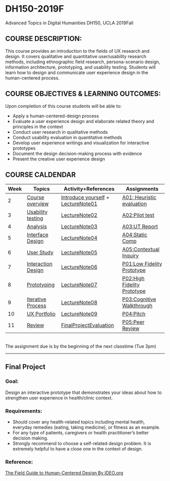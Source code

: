 # DH150-2019F
Advanced Topics in Digital Humanities DH150, UCLA 2019Fall

## COURSE DESCRIPTION:
This course provides an introduction to the fields of UX research and design. It covers qualitative and quantitative user/usability research methods, including ethnographic field research, persona-scenario design, information architecture, prototyping, and usability testing. Students will learn how to design and communicate user experience design in the human-centered process.

## COURSE OBJECTIVES & LEARNING OUTCOMES:
Upon completion of this course students will be able to:
- Apply a human-centered-design process 
- Evaluate a user experience design and elaborate related theory and principles in the context
- Conduct user research in qualitative methods
- Conduct usability evaluation in quantitative methods
- Develop user experience writings and visualization for interactive prototypes
- Document the design decision-making process with evidence
- Present the creative user experience design

## COURSE CALDENDAR

Week    |       Topics      |   Activity+References      |   Assignments 
--------|-------------------|--------------------------|------------------------
2       | [Course overview](https://drive.google.com/open?id=1JPVj-MKGr7sYPIGGus9VdIoM7IxXPeY3) | [Introduce yourself](https://forms.gle/97rDHQ8kqK1aygEo8) + [LectureNote01](https://github.com/UX-UI-Design-Lab/DH150-2019F/wiki/LectureNote01)| [A01: Heuristic evaluation](https://drive.google.com/open?id=1oxr_PpL0Jm50jVEzOwG3e6Afw20weUb3)
3       | [Usability testing](https://)  | [LectureNote02]() | [A02:Pilot test](https://)
4       | [Analysis](https://)  | [LectureNote03]() | [A03:UT Report]()
5       | [Interface Design]()  | [LectureNote04]() | [A04:Static Comp]()
6       | [User Study]() | [LectureNote05]() | [A05:Contextual Inquiry]() 
7       | [Interaction Design]() | [LectureNote06]() | [P01:Low Fidelity Prototype]()
8       | [Prototyping]() | [LectureNote07]() | [P02:High Fidelity Prototype]()
9       | [Iterative Process]() | [LectureNote08]() | [P03:Cognitive Walkthrough]()
10       | [UX Portfolio]() | [LectureNote09]() | [P04:Pitch]()
11      | [Review]() | [FinalProjectEvaluation]() | [P05:Peer Review]()

###### 
The assignment due is by the beginning of the next classtime (Tue 3pm)

---

## Final Project
### Goal:
Design an interactive prototype that demonstrates your ideas about how to strengthen user experience in health/clinic context. 

### Requirements:
- Should cover any health-related topics including mental health, everyday remedies (eating, taking medicine), or fitness as an example. 
- For any type of patients, caregivers or health practitioner’s better decision making. 
- Strongly recommend to choose a self-related design problem. It is extremely helpful to have a close one in the context of design.

### Reference:
[The Field Guide to Human-Centered Design By IDEO.org](http://d1r3w4d5z5a88i.cloudfront.net/assets/guide/Field%20Guide%20to%20Human-Centered%20Design_IDEOorg_English-ee47a1ed4b91f3252115b83152828d7e.pdf)



